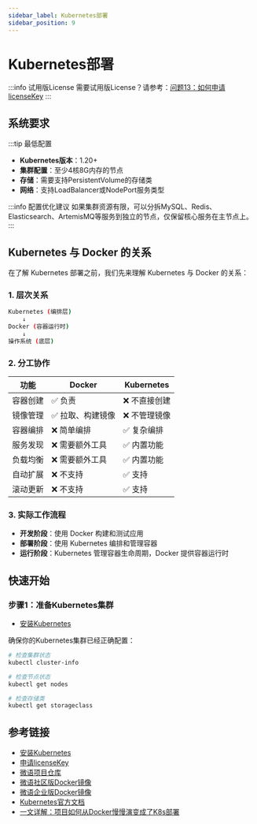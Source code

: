 ```yaml
---
sidebar_label: Kubernetes部署
sidebar_position: 9
---
```


# Kubernetes部署

:::info 试用版License
需要试用版License？请参考：[问题13：如何申请licenseKey](/docs/faq#问题13如何申请licensekey)
:::

## 系统要求

:::tip 最低配置

- **Kubernetes版本**：1.20+
- **集群配置**：至少4核8G内存的节点
- **存储**：需要支持PersistentVolume的存储类
- **网络**：支持LoadBalancer或NodePort服务类型

:::info 配置优化建议
如果集群资源有限，可以分拆MySQL、Redis、Elasticsearch、ArtemisMQ等服务到独立的节点，仅保留核心服务在主节点上。
:::

## Kubernetes 与 Docker 的关系

在了解 Kubernetes 部署之前，我们先来理解 Kubernetes 与 Docker 的关系：

### 1. 层次关系

```bash
Kubernetes (编排层)
    ↓
Docker (容器运行时)
    ↓
操作系统 (底层)
```

### 2. 分工协作

| 功能 | Docker | Kubernetes |
|------|--------|------------|
| 容器创建 | ✅ 负责 | ❌ 不直接创建 |
| 镜像管理 | ✅ 拉取、构建镜像 | ❌ 不管理镜像 |
| 容器编排 | ❌ 简单编排 | ✅ 复杂编排 |
| 服务发现 | ❌ 需要额外工具 | ✅ 内置功能 |
| 负载均衡 | ❌ 需要额外工具 | ✅ 内置功能 |
| 自动扩展 | ❌ 不支持 | ✅ 支持 |
| 滚动更新 | ❌ 不支持 | ✅ 支持 |

### 3. 实际工作流程

- **开发阶段**：使用 Docker 构建和测试应用
- **部署阶段**：使用 Kubernetes 编排和管理容器
- **运行阶段**：Kubernetes 管理容器生命周期，Docker 提供容器运行时

## 快速开始

### 步骤1：准备Kubernetes集群

- [安装Kubernetes](./depend/kubernetes.md)

确保你的Kubernetes集群已经正确配置：

```bash
# 检查集群状态
kubectl cluster-info

# 检查节点状态
kubectl get nodes

# 检查存储类
kubectl get storageclass
```

## 参考链接

- [安装Kubernetes](./depend/kubernetes.md)
- [申请licenseKey](../development/license.md)
- [微语项目仓库](https://gitee.com/270580156/weiyu)
- [微语社区版Docker镜像](https://hub.docker.com/r/bytedesk/bytedesk-ce)
- [微语企业版Docker镜像](https://hub.docker.com/r/bytedesk/bytedesk)
- [Kubernetes官方文档](https://kubernetes.io/docs/)
- [一文详解：项目如何从Docker慢慢演变成了K8s部署](https://cloud.tencent.com/developer/article/2469505)
